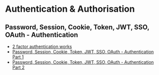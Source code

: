 # Authentication & Authorisation

## Password, Session, Cookie, Token, JWT, SSO, OAuth - Authentication

- [2 factor authentication works](https://blog.bytebytego.com/p/ep-16-design-google-placesyelp-also)
- [Password, Session, Cookie, Token, JWT, SSO, OAuth - Authentication Part 1](https://blog.bytebytego.com/p/password-session-cookie-token-jwt)
- [Password, Session, Cookie, Token, JWT, SSO, OAuth - Authentication Part 2](https://blog.bytebytego.com/p/password-session-cookie-token-jwt-ec1)
